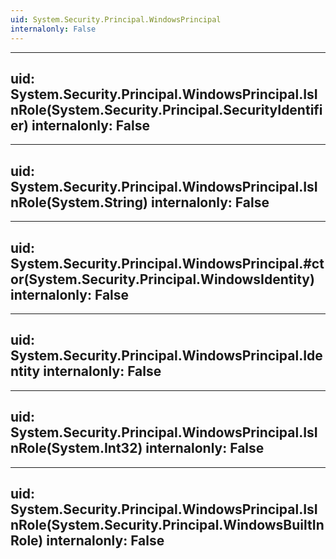 ```yaml
---
uid: System.Security.Principal.WindowsPrincipal
internalonly: False
---
```


---
uid: System.Security.Principal.WindowsPrincipal.IsInRole(System.Security.Principal.SecurityIdentifier)
internalonly: False
---

---
uid: System.Security.Principal.WindowsPrincipal.IsInRole(System.String)
internalonly: False
---

---
uid: System.Security.Principal.WindowsPrincipal.#ctor(System.Security.Principal.WindowsIdentity)
internalonly: False
---

---
uid: System.Security.Principal.WindowsPrincipal.Identity
internalonly: False
---

---
uid: System.Security.Principal.WindowsPrincipal.IsInRole(System.Int32)
internalonly: False
---

---
uid: System.Security.Principal.WindowsPrincipal.IsInRole(System.Security.Principal.WindowsBuiltInRole)
internalonly: False
---
